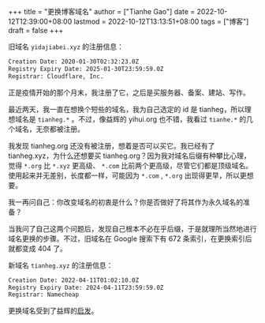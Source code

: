 +++
title = "更换博客域名"
author = ["Tianhe Gao"]
date = 2022-10-12T12:39:00+08:00
lastmod = 2022-10-12T13:13:51+08:00
tags = ["博客"]
draft = false
+++

旧域名 `yidajiabei.xyz` 的注册信息：

```txt
Creation Date: 2020-01-30T02:32:23.0Z
Registry Expiry Date: 2025-01-30T23:59:59.0Z
Registrar: Cloudflare, Inc.
```

正是疫情开始的那个月末，我注册了它，之后是买服务器、备案、建站、写作。

最近两天，我一直在想换个短些的域名，我为自己选定的 id 是 tianheg，所以理想域名是 `tianheg.*` 。不过，像益辉的 yihui.org 也不错，我看过 `tianhe.*` 的几个域名，无奈都被注册。

我发现 tianheg.org 还没有被注册，想着是否可以买它。我已经有了 tianheg.xyz，为什么还想要买 tianheg.org？因为我对域名后缀有种攀比心理，觉得 `*.org` 比 `*.xyz` 更高级、 `*.com` 比前两个更高级，尽管它们都是顶级域名。使用起来并无差别，长度都一样，可能因为 `*.com` , `*.org` 出现得更早，所以更想要。

我一再问自己：你改变域名的初衷是什么？你是否做好了将其作为永久域名的准备？

当我问了自己这两个问题后，发现自己根本不必在乎后缀，于是就理所当然地进行域名更换的步骤。不过，旧域名在 Google 搜索下有 672 条索引，在更换索引后就都变成 404 了。

新域名 `tianheg.xyz` 的注册信息：

```txt
Creation Date: 2022-04-11T01:02:10.0Z
Registry Expiry Date: 2024-04-11T23:59:59.0Z
Registrar: Namecheap
```

更换域名受到了益辉的[启发](https://yihui.org/cn/2019/03/influence-focus/)。